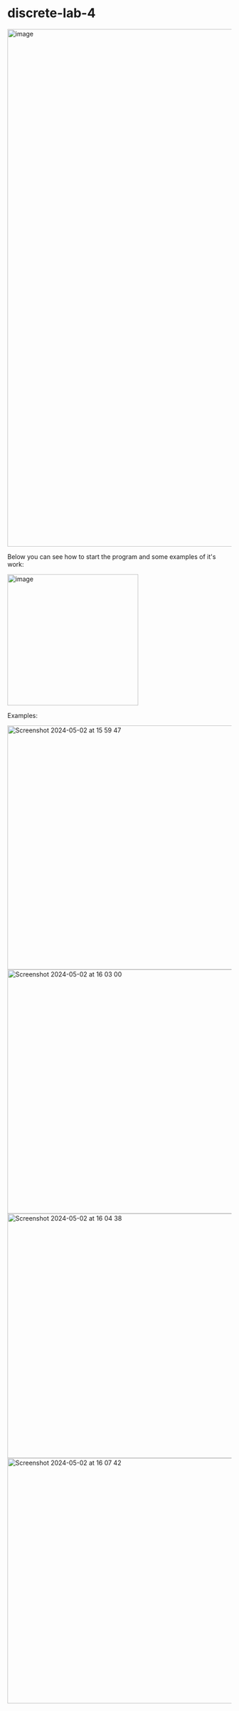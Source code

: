 # discrete-lab-4
<img width="1160" alt="image" src="https://github.com/DanyaBykov/discrete-lab-4/assets/97969366/cdb24f1b-ea51-41ab-a9c5-590c178edcf8">

Below you can see how to start the program and some examples of it's work:

<img width="294" alt="image" src="https://github.com/DanyaBykov/discrete-lab-4/assets/97969366/3b36c7a4-7db1-4d6f-979c-e67d9a264a44">

Examples:

<img width="547" alt="Screenshot 2024-05-02 at 15 59 47" src="https://github.com/DanyaBykov/discrete-lab-4/assets/97969366/7d088ed8-59ec-47b3-820d-c1bad663366f">

<img width="547" alt="Screenshot 2024-05-02 at 16 03 00" src="https://github.com/DanyaBykov/discrete-lab-4/assets/97969366/9fc8050f-371e-4923-b9d5-56b27fc007af">


<img width="548" alt="Screenshot 2024-05-02 at 16 04 38" src="https://github.com/DanyaBykov/discrete-lab-4/assets/97969366/03f26759-16dd-4623-a93f-5ed3539ca847">

<img width="550" alt="Screenshot 2024-05-02 at 16 07 42" src="https://github.com/DanyaBykov/discrete-lab-4/assets/97969366/73979495-4959-4938-92c9-d2a97f40fe93">
